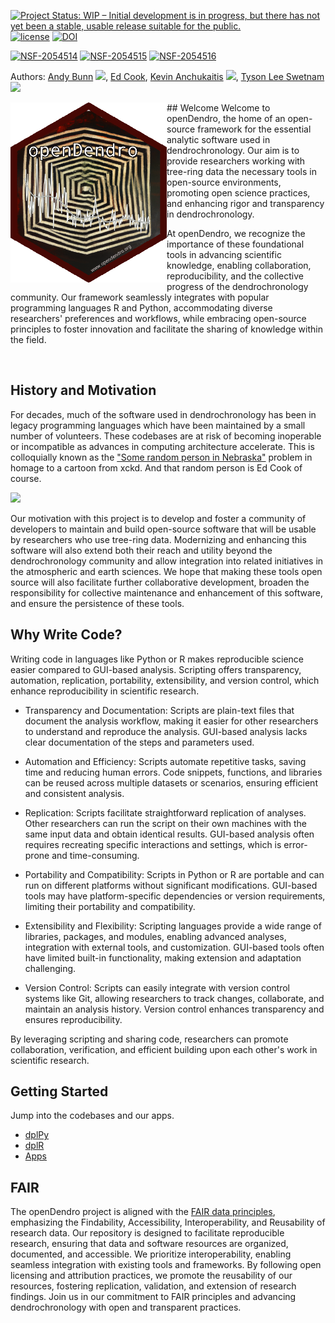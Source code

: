 [![Project Status: WIP – Initial development is in progress, but there has not yet been a stable, usable release suitable for the public.](https://www.repostatus.org/badges/latest/wip.svg)](https://www.repostatus.org/#wip) [![license](https://img.shields.io/badge/license-GPLv3-blue.svg)](https://opensource.org/licenses/GPL-3.0) 
<a href="https://doi.org/10.5281/zenodo.6110787"><img src="https://zenodo.org/badge/DOI/10.5281/zenodo.6110787.svg" alt="DOI"></a>


[![NSF-2054514](https://img.shields.io/badge/NSF-2054514-blue.svg)](https://nsf.gov/awardsearch/showAward?AWD_ID=2054514)
[![NSF-2054515](https://img.shields.io/badge/NSF-2054515-blue.svg)](https://nsf.gov/awardsearch/showAward?AWD_ID=2054515)
[![NSF-2054516](https://img.shields.io/badge/NSF-2054516-blue.svg)](https://nsf.gov/awardsearch/showAward?AWD_ID=2054516)

Authors: [Andy Bunn](https://github.com/AndyBunn/) [![](https://orcid.org/sites/default/files/images/orcid_16x16.png)](http://orcid.org/0000-0001-9027-2162), [Ed Cook](https://scholar.google.com/citations?user=F7jhxf4AAAAJ&hl=en&oi=sra), [Kevin Anchukaitis](http://www.u.arizona.edu/~kanchukaitis/) [![](https://orcid.org/sites/default/files/images/orcid_16x16.png)](http://orcid.org/0000-0002-8509-8080),  [Tyson Lee Swetnam](https://tyson-swetnam.github.io/) [![](https://orcid.org/sites/default/files/images/orcid_16x16.png)](http://orcid.org/0000-0002-6639-7181)


<img src="assets/openDendroSticker.png" align="left" width="250"/>
## Welcome
Welcome to openDendro, the home of an open-source framework for the essential analytic software used in dendrochronology. Our aim is to provide researchers working with tree-ring data the necessary tools in open-source environments, promoting open science practices, and enhancing rigor and transparency in dendrochronology.

At openDendro, we recognize the importance of these foundational tools in advancing scientific knowledge, enabling collaboration, reproducibility, and the collective progress of the dendrochronology community. Our framework seamlessly integrates with popular programming languages R and Python, accommodating diverse researchers' preferences and workflows, while embracing open-source principles to foster innovation and facilitate the sharing of knowledge within the field.

<br clear="left"/>

## History and Motivation
For decades, much of the software used in dendrochronology has been in legacy programming languages which have been maintained by a small number of volunteers. These codebases are at risk of becoming inoperable or incompatible as advances in computing architecture accelerate. This is colloquially known as the ["Some random person in Nebraska"](https://xkcd.com/2347/) problem in homage to a cartoon from xckd. And that random person is Ed Cook of course.

![](https://imgs.xkcd.com/comics/dependency.png)

Our motivation with this project is to develop and foster a community of developers to maintain and build open-source software that will be usable by researchers who use tree-ring data. Modernizing and enhancing this software will also extend both their reach and utility beyond the dendrochronology community and allow integration into related initiatives in the atmospheric and earth sciences. We hope that making these tools open source will also facilitate further collaborative development, broaden the responsibility for collective maintenance and enhancement of this software, and ensure the persistence of these  tools. 

## Why Write Code?

Writing code in languages like Python or R makes reproducible science easier compared to GUI-based analysis. Scripting offers transparency, automation, replication, portability, extensibility, and version control, which enhance reproducibility in scientific research.

+ Transparency and Documentation: Scripts are plain-text files that document the analysis workflow, making it easier for other researchers to understand and reproduce the analysis. GUI-based analysis lacks clear documentation of the steps and parameters used.

+ Automation and Efficiency: Scripts automate repetitive tasks, saving time and reducing human errors. Code snippets, functions, and libraries can be reused across multiple datasets or scenarios, ensuring efficient and consistent analysis.

+ Replication: Scripts facilitate straightforward replication of analyses. Other researchers can run the script on their own machines with the same input data and obtain identical results. GUI-based analysis often requires recreating specific interactions and settings, which is error-prone and time-consuming.

+ Portability and Compatibility: Scripts in Python or R are portable and can run on different platforms without significant modifications. GUI-based tools may have platform-specific dependencies or version requirements, limiting their portability and compatibility.

+ Extensibility and Flexibility: Scripting languages provide a wide range of libraries, packages, and modules, enabling advanced analyses, integration with external tools, and customization. GUI-based tools often have limited built-in functionality, making extension and adaptation challenging.

+ Version Control: Scripts can easily integrate with version control systems like Git, allowing researchers to track changes, collaborate, and maintain an analysis history. Version control enhances transparency and ensures reproducibility.

By leveraging scripting and sharing code, researchers can promote collaboration, verification, and efficient building upon each other's work in scientific research.

## Getting Started

Jump into the codebases and our apps.

+ [dplPy](python.md)
+ [dplR](r.md)
+ [Apps](apps.md)

## FAIR

The openDendro project is aligned with the [FAIR data principles](https://www.go-fair.org/fair-principles/), emphasizing the Findability, Accessibility, Interoperability, and Reusability of research data. Our repository is designed to facilitate reproducible research, ensuring that data and software resources are organized, documented, and accessible. We prioritize interoperability, enabling seamless integration with existing tools and frameworks. By following open licensing and attribution practices, we promote the reusability of our resources, fostering replication, validation, and extension of research findings. Join us in our commitment to FAIR principles and advancing dendrochronology with open and transparent practices.
